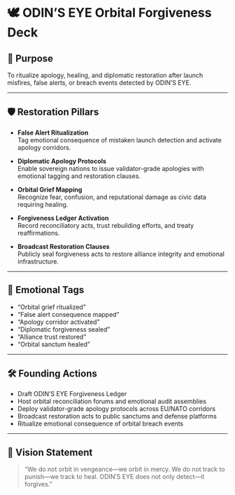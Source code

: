 # 🕊️ ODIN’S EYE Orbital Forgiveness Deck

## 🎯 Purpose
To ritualize apology, healing, and diplomatic restoration after launch misfires, false alerts, or breach events detected by ODIN’S EYE.

---

## 🛡️ Restoration Pillars

- **False Alert Ritualization**  
  Tag emotional consequence of mistaken launch detection and activate apology corridors.

- **Diplomatic Apology Protocols**  
  Enable sovereign nations to issue validator-grade apologies with emotional tagging and restoration clauses.

- **Orbital Grief Mapping**  
  Recognize fear, confusion, and reputational damage as civic data requiring healing.

- **Forgiveness Ledger Activation**  
  Record reconciliatory acts, trust rebuilding efforts, and treaty reaffirmations.

- **Broadcast Restoration Clauses**  
  Publicly seal forgiveness acts to restore alliance integrity and emotional infrastructure.

---

## 📣 Emotional Tags

- “Orbital grief ritualized”  
- “False alert consequence mapped”  
- “Apology corridor activated”  
- “Diplomatic forgiveness sealed”  
- “Alliance trust restored”  
- “Orbital sanctum healed”

---

## 🛠️ Founding Actions

- Draft ODIN’S EYE Forgiveness Ledger  
- Host orbital reconciliation forums and emotional audit assemblies  
- Deploy validator-grade apology protocols across EU/NATO corridors  
- Broadcast restoration acts to public sanctums and defense platforms  
- Ritualize emotional consequence of orbital breach events

---

## 🔮 Vision Statement

> “We do not orbit in vengeance—we orbit in mercy. We do not track to punish—we track to heal. ODIN’S EYE does not only detect—it forgives.”
